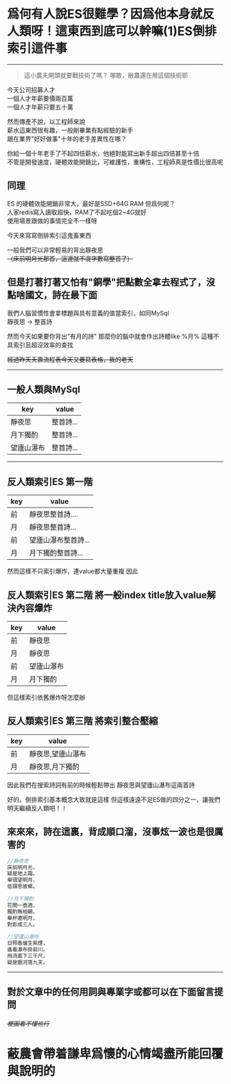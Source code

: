 # 爲何有人說ES很難學？因爲他本身就反人類呀！這東西到底可以幹嘛(1)ES倒排索引這件事

---

> 這小農夫開頭就要戰技術了嗎？
> 哪敢，敝農還在用這個技術耶

今天公司招募人才  
一個人才年薪要價兩百萬  
一個人才年薪只要五十萬  

然而傳產不說，以工程師來說  
薪水這東西很有趣，一般剛畢業有點經驗的新手  
跟在業界"好好做事"十年的老手差異性在哪？  

你給一個十年老手了不起四倍薪水，他絕對能寫出新手超出四倍甚至十倍  
不管是開發速度，硬體效能開銷比，可維護性，重構性，工程師真是性價比很高呢  

## 同理
ES 的硬體效能開銷非常大，最好是SSD+64G RAM 但爲何呢？  
人家redis寫入讀取超快，RAM了不起吃個2~4G就好  
使用場景跟做的事情完全不一樣呀  

今天來寫寫倒排索引這鬼畜東西  

一般我們可以非常輕易的背出靜夜思    
~~（床前明月光那首，這邊就不混字數寫整首了）~~  

## 但是打著打著又怕有"銅學"把點數全拿去程式了，沒點啥國文，詩在最下面


我們人腦習慣性會拿標題與具有意義的值當索引，如同MySql  
靜夜思 -> 整首詩  

然而今天如果要你背出"有月的詩"
那麼你的腦中就會作出詩體like %月%
這種不具索引且超沒效率的查找

~~經過昨天夭壽流程表今天又要寫表格，我的老天~~  

--- 

## 一般人類與MySql

key | value 
---------|----------
 靜夜思 | 整首詩...
 月下獨酌 | 整首詩...
 望廬山瀑布 | 整首詩...

---

## 反人類索引ES 第一階

key | value 
---------|----------
 前 | 靜夜思整首詩....
 月 | 靜夜思整首詩...
 前 | 望廬山瀑布整首詩...
 月 | 月下獨酌整首詩...

然而這樣不只索引爆炸，連value都大量重複
因此
## 反人類索引ES 第二階 將一般index title放入value解決內容爆炸
key | value 
---------|----------
 前 | 靜夜思
 月 | 靜夜思
 前 | 望廬山瀑布
 月 | 月下獨酌

但這樣索引依舊爆炸呀怎麼辦
## 反人類索引ES 第三階 將索引整合壓縮 
key | value 
---------|----------
 前 | 靜夜思,望廬山瀑布
 月 | 靜夜思,月下獨酌

因此我們在搜索詩詞有前的時候輕鬆帶出
靜夜思與望廬山瀑布這兩首詩

好的，倒排索引基本概念大致就是這樣
但這樣遠遠不足ES做的四分之一，讓我們明天繼續反人類吧！！

## 來來來，詩在這裏，背成順口溜，沒事炫一波也是很厲害的
``` java
//靜夜思
床前明月光，
疑是地上霜。
舉頭望明月，
低頭思故鄉。

//月下獨酌
花間一壺酒，
獨酌無相親。
舉杯邀明月，
對影成三人。

//望廬山瀑布
日照香爐生紫煙，
遙看瀑布掛前川。
飛流直下三千尺，
疑是銀河落九天。
```

---

## 對於文章中的任何用詞與專業字或都可以在下面留言提問 
###### ~~梗圖看不懂也行~~
# 蔽農會帶着謙卑爲懷的心情竭盡所能回覆與說明的
